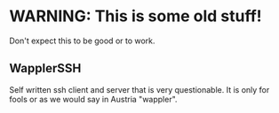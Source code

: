 # WARNING: This is some old stuff!
Don't expect this to be good or to work.

## WapplerSSH
Self written ssh client and server that is very questionable.
It is only for fools or as we would say in Austria "wappler".
